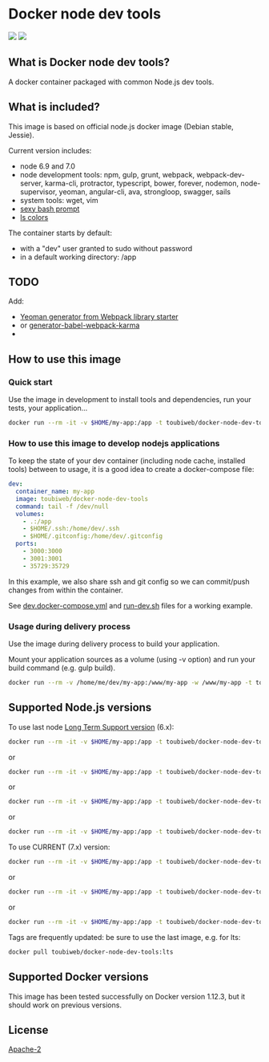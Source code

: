 # Docker node dev tools

[![](https://images.microbadger.com/badges/version/toubiweb/docker-node-dev-tools.svg)](https://microbadger.com/images/toubiweb/docker-node-dev-tools "Get your own version badge on microbadger.com") [![](https://images.microbadger.com/badges/image/toubiweb/docker-node-dev-tools.svg)](https://microbadger.com/images/toubiweb/docker-node-dev-tools "Get your own image badge on microbadger.com")

## What is Docker node dev tools?

A docker container packaged with common Node.js dev tools.

## What is included?

This image is based on official node.js docker image (Debian stable, Jessie).

Current version includes:

* node 6.9 and 7.0
* node development tools: npm, gulp, grunt, webpack, webpack-dev-server, karma-cli, protractor, typescript, bower, forever, nodemon, node-supervisor, yeoman, angular-cli, ava, strongloop, swagger, sails
* system tools: wget, vim
* [sexy bash prompt](https://github.com/twolfson/sexy-bash-prompt)
* [ls colors](https://github.com/trapd00r/LS_COLORS)

The container starts by default:
* with a "dev" user granted to sudo without password
* in a default working directory: /app

## TODO

Add:

* [Yeoman generator from Webpack library starter](https://github.com/krasimir/webpack-library-starter)
* or [generator-babel-webpack-karma](https://github.com/ianaya89/generator-babel-webpack-karma#readme)
*
## How to use this image

### Quick start

Use the image in development to install tools and dependencies, run your tests, your application...

```bash
docker run --rm -it -v $HOME/my-app:/app -t toubiweb/docker-node-dev-tools bash
```

### How to use this image to develop nodejs applications

To keep the state of your dev container (including node cache, installed tools) between to usage, it is a good idea to create a docker-compose file:

```yml
dev:
  container_name: my-app
  image: toubiweb/docker-node-dev-tools
  command: tail -f /dev/null
  volumes:
    - .:/app
    - $HOME/.ssh:/home/dev/.ssh
    - $HOME/.gitconfig:/home/dev/.gitconfig
  ports:
	- 3000:3000
	- 3001:3001
	- 35729:35729
```
In this example, we also share ssh and git config so we can commit/push changes from within the container.

See [dev.docker-compose.yml](https://github.com/toubiweb/docker-node-dev-tools/blob/master/dev.docker-compose.yml)
 and [run-dev.sh](https://github.com/toubiweb/docker-node-dev-tools/blob/master/run-dev.sh)
 files for a working example.

### Usage during delivery process

Use the image during delivery process to build your application.

Mount your application sources as a volume (using -v option) and run your build command (e.g. gulp build).

```bash
docker run --rm -v /home/me/dev/my-app:/www/my-app -w /www/my-app -t toubiweb/docker-node-dev-tools gulp build
```

## Supported Node.js versions

To use last node [Long Term Support version](https://github.com/nodejs/LTS#lts-schedule) (6.x):


```bash
docker run --rm -it -v $HOME/my-app:/app -t toubiweb/docker-node-dev-tools bash
```
or
```bash
docker run --rm -it -v $HOME/my-app:/app -t toubiweb/docker-node-dev-tools:lts bash
```
or
```bash
docker run --rm -it -v $HOME/my-app:/app -t toubiweb/docker-node-dev-tools:6 bash
```
or
```bash
docker run --rm -it -v $HOME/my-app:/app -t toubiweb/docker-node-dev-tools:6.9 bash
```

To use CURRENT (7.x) version:

```bash
docker run --rm -it -v $HOME/my-app:/app -t toubiweb/docker-node-dev-tools:current bash
```
or
```bash
docker run --rm -it -v $HOME/my-app:/app -t toubiweb/docker-node-dev-tools:7 bash
```
or
```bash
docker run --rm -it -v $HOME/my-app:/app -t toubiweb/docker-node-dev-tools:7.0 bash
```

Tags are frequently updated: be sure to use the last image, e.g. for lts:

```bash
docker pull toubiweb/docker-node-dev-tools:lts
```

## Supported Docker versions

This image has been tested successfully on Docker version 1.12.3, but it should work on previous versions.

## License

[Apache-2](https://github.com/toubiweb/docker-node-dev-tools/blob/master/LICENSE)
